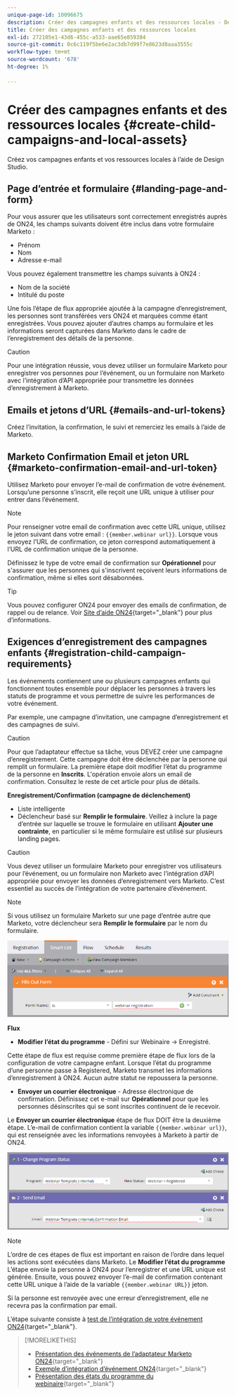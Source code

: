```yaml
---
unique-page-id: 10096675
description: Créer des campagnes enfants et des ressources locales - Documents Marketo - Documentation du produit
title: Créer des campagnes enfants et des ressources locales
exl-id: 272105e1-43d6-455c-a533-aae65e859384
source-git-commit: 0c6c119f5be6e2ac3db7d99f7e8623d8aaa3555c
workflow-type: tm+mt
source-wordcount: '678'
ht-degree: 1%

---
```


# Créer des campagnes enfants et des ressources locales {#create-child-campaigns-and-local-assets}

Créez vos campagnes enfants et vos ressources locales à l’aide de Design Studio.

## Page d’entrée et formulaire {#landing-page-and-form}

Pour vous assurer que les utilisateurs sont correctement enregistrés auprès de ON24, les champs suivants doivent être inclus dans votre formulaire Marketo :

* Prénom
* Nom
* Adresse e-mail

Vous pouvez également transmettre les champs suivants à ON24 :

* Nom de la société
* Intitulé du poste

Une fois l’étape de flux appropriée ajoutée à la campagne d’enregistrement, les personnes sont transférées vers ON24 et marquées comme étant enregistrées. Vous pouvez ajouter d’autres champs au formulaire et les informations seront capturées dans Marketo dans le cadre de l’enregistrement des détails de la personne.

>[!CAUTION]
>
>Pour une intégration réussie, vous devez utiliser un formulaire Marketo pour enregistrer vos personnes pour l’événement, ou un formulaire non Marketo avec l’intégration d’API appropriée pour transmettre les données d’enregistrement à Marketo.

## Emails et jetons d’URL {#emails-and-url-tokens}

Créez l’invitation, la confirmation, le suivi et remerciez les emails à l’aide de Marketo.

## Marketo Confirmation Email et jeton URL {#marketo-confirmation-email-and-url-token}

Utilisez Marketo pour envoyer l’e-mail de confirmation de votre événement. Lorsqu’une personne s’inscrit, elle reçoit une URL unique à utiliser pour entrer dans l’événement.

>[!NOTE]
>
>Pour renseigner votre email de confirmation avec cette URL unique, utilisez le jeton suivant dans votre email : `{{member.webinar url}}`. Lorsque vous envoyez l’URL de confirmation, ce jeton correspond automatiquement à l’URL de confirmation unique de la personne.
>
>Définissez le type de votre email de confirmation sur **Opérationnel** pour s&#39;assurer que les personnes qui s&#39;inscrivent reçoivent leurs informations de confirmation, même si elles sont désabonnées.

>[!TIP]
>
>Vous pouvez configurer ON24 pour envoyer des emails de confirmation, de rappel ou de relance. Voir [Site d’aide ON24](https://www.on24.com/live-webcast-elite/){target=&quot;_blank&quot;} pour plus d’informations.

## Exigences d’enregistrement des campagnes enfants {#registration-child-campaign-requirements}

Les événements contiennent une ou plusieurs campagnes enfants qui fonctionnent toutes ensemble pour déplacer les personnes à travers les statuts de programme et vous permettre de suivre les performances de votre événement.

Par exemple, une campagne d’invitation, une campagne d’enregistrement et des campagnes de suivi.

>[!CAUTION]
>
>Pour que l’adaptateur effectue sa tâche, vous DEVEZ créer une campagne d’enregistrement. Cette campagne doit être déclenchée par la personne qui remplit un formulaire. La première étape doit modifier l’état du programme de la personne en **Inscrits**. L&#39;opération envoie alors un email de confirmation. Consultez le reste de cet article pour plus de détails.

**Enregistrement/Confirmation (campagne de déclenchement)**

* Liste intelligente
* Déclencheur basé sur **Remplir le formulaire**. Veillez à inclure la page d’entrée sur laquelle se trouve le formulaire en utilisant **Ajouter une contrainte**, en particulier si le même formulaire est utilisé sur plusieurs landing pages.

>[!CAUTION]
>
>Vous devez utiliser un formulaire Marketo pour enregistrer vos utilisateurs pour l’événement, ou un formulaire non Marketo avec l’intégration d’API appropriée pour envoyer les données d’enregistrement vers Marketo. C’est essentiel au succès de l’intégration de votre partenaire d’événement.

>[!NOTE]
>
>Si vous utilisez un formulaire Marketo sur une page d’entrée autre que Marketo, votre déclencheur sera **Remplir le formulaire** par le nom du formulaire.

![](assets/image2015-12-22-15-3a20-3a51.png)

**Flux**

* **Modifier l’état du programme** - Défini sur Webinaire -> Enregistré.

Cette étape de flux est requise comme première étape de flux lors de la configuration de votre campagne enfant. Lorsque l’état du programme d’une personne passe à Registered, Marketo transmet les informations d’enregistrement à ON24. Aucun autre statut ne repoussera la personne.

* **Envoyer un courrier électronique** - Adresse électronique de confirmation. Définissez cet e-mail sur **Opérationnel** pour que les personnes désinscrites qui se sont inscrites continuent de le recevoir.

Le **Envoyer un courrier électronique** étape de flux DOIT être la deuxième étape. L’e-mail de confirmation contient la variable `{{member.webinar url}}`, qui est renseignée avec les informations renvoyées à Marketo à partir de ON24.

![](assets/image2015-12-22-15-3a29-3a50.png)

>[!NOTE]
>
>L’ordre de ces étapes de flux est important en raison de l’ordre dans lequel les actions sont exécutées dans Marketo. Le **Modifier l’état du programme** L’étape envoie la personne à ON24 pour l’enregistrer et une URL unique est générée. Ensuite, vous pouvez envoyer l’e-mail de confirmation contenant cette URL unique à l’aide de la variable `{{member.webinar URL}}` jeton.
>
>Si la personne est renvoyée avec une erreur d’enregistrement, elle ne recevra pas la confirmation par email.

L’étape suivante consiste à [test de l’intégration de votre événement ON24](/help/marketo/product-docs/demand-generation/events/create-an-event/create-an-event-with-the-marketo-on24-adapter/test-your-on24-event-integration.md){target=&quot;_blank&quot;}.

>[!MORELIKETHIS]
>
>* [Présentation des événements de l’adaptateur Marketo ON24](/help/marketo/product-docs/demand-generation/events/create-an-event/create-an-event-with-the-marketo-on24-adapter/understanding-marketo-on24-adapter-events.md){target=&quot;_blank&quot;}
>* [Exemple d’intégration d’événement ON24](/help/marketo/product-docs/demand-generation/events/create-an-event/create-an-event-with-the-marketo-on24-adapter/example-on24-event-integration.md){target=&quot;_blank&quot;}
>* [Présentation des états du programme du webinaire](/help/marketo/product-docs/demand-generation/events/create-an-event/create-an-event-with-the-marketo-on24-adapter/understanding-webinar-program-statuses.md){target=&quot;_blank&quot;}

